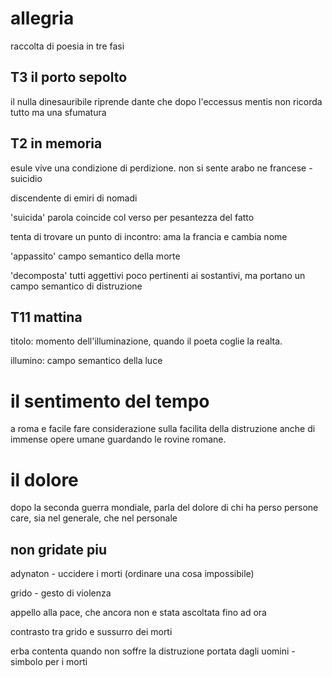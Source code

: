 # allegria

raccolta di poesia in tre fasi

## T3 il porto sepolto

il nulla dinesauribile riprende dante che dopo l'eccessus mentis non ricorda tutto ma una sfumatura

## T2 in memoria

esule vive una condizione di perdizione. non si sente arabo ne francese - suicidio

discendente di emiri di nomadi

'suicida' parola coincide col verso per pesantezza del fatto

tenta di trovare un punto di incontro: ama la francia e cambia nome

'appassito' campo semantico della morte

'decomposta' tutti aggettivi poco pertinenti ai sostantivi, ma portano un campo semantico di distruzione

## T11 mattina

titolo: momento dell'illuminazione, quando il poeta coglie la realta.

illumino: campo semantico della luce

# il sentimento del tempo

a roma e facile fare considerazione sulla facilita della distruzione anche di immense opere umane guardando le rovine romane.

# il dolore

dopo la seconda guerra mondiale, parla del dolore di chi ha perso persone care, sia nel generale, che nel personale

## non gridate piu

adynaton - uccidere i morti (ordinare una cosa impossibile)

grido - gesto di violenza

appello alla pace, che ancora non e stata ascoltata fino ad ora

contrasto tra grido e sussurro dei morti

erba contenta quando non soffre la distruzione portata dagli uomini - simbolo per i morti

